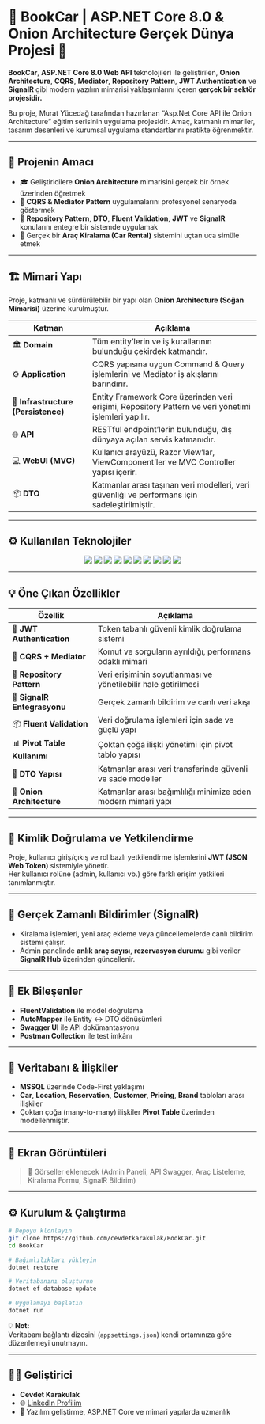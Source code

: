# 🚗 **BookCar | ASP.NET Core 8.0 & Onion Architecture Gerçek Dünya Projesi** 🚀

**BookCar**, **ASP.NET Core 8.0 Web API** teknolojileri ile geliştirilen, **Onion Architecture**, **CQRS**, **Mediator**, **Repository Pattern**, **JWT Authentication** ve **SignalR** gibi modern yazılım mimarisi yaklaşımlarını içeren **gerçek bir sektör projesidir.**

Bu proje, Murat Yücedağ tarafından hazırlanan “Asp.Net Core API ile Onion Architecture” eğitim serisinin uygulama projesidir. Amaç, katmanlı mimariler, tasarım desenleri ve kurumsal uygulama standartlarını pratikte öğrenmektir.

---

## 🎯 **Projenin Amacı**

- 🎓 Geliştiricilere **Onion Architecture** mimarisini gerçek bir örnek üzerinden öğretmek  
- 🧠 **CQRS & Mediator Pattern** uygulamalarını profesyonel senaryoda göstermek  
- 🧩 **Repository Pattern**, **DTO**, **Fluent Validation**, **JWT** ve **SignalR** konularını entegre bir sistemde uygulamak  
- 💼 Gerçek bir **Araç Kiralama (Car Rental)** sistemini uçtan uca simüle etmek  

---

## 🏗️ **Mimari Yapı**

Proje, katmanlı ve sürdürülebilir bir yapı olan **Onion Architecture (Soğan Mimarisi)** üzerine kurulmuştur.

| Katman | Açıklama |
|--------|-----------|
| 🏛️ **Domain** | Tüm entity’lerin ve iş kurallarının bulunduğu çekirdek katmandır. |
| ⚙️ **Application** | CQRS yapısına uygun Command & Query işlemlerini ve Mediator iş akışlarını barındırır. |
| 🧱 **Infrastructure (Persistence)** | Entity Framework Core üzerinden veri erişimi, Repository Pattern ve veri yönetimi işlemleri yapılır. |
| 🌐 **API** | RESTful endpoint’lerin bulunduğu, dış dünyaya açılan servis katmanıdır. |
| 💻 **WebUI (MVC)** | Kullanıcı arayüzü, Razor View’lar, ViewComponent’ler ve MVC Controller yapısı içerir. |
| 📦 **DTO** | Katmanlar arası taşınan veri modelleri, veri güvenliği ve performans için sadeleştirilmiştir. |

---

## ⚙️ **Kullanılan Teknolojiler**

<p align="center">
  <img src="https://img.shields.io/badge/.NET%208-512BD4?style=for-the-badge&logo=dotnet&logoColor=white" />
  <img src="https://img.shields.io/badge/ASP.NET%20Core%20Web%20API-5C2D91?style=for-the-badge&logo=dotnet&logoColor=white" />
  <img src="https://img.shields.io/badge/CQRS-FF6B6B?style=for-the-badge&logo=c-sharp&logoColor=white" />
  <img src="https://img.shields.io/badge/MediatR-007ACC?style=for-the-badge" />
  <img src="https://img.shields.io/badge/Entity%20Framework%20Core-512BD4?style=for-the-badge" />
  <img src="https://img.shields.io/badge/Repository%20Pattern-009688?style=for-the-badge" />
  <img src="https://img.shields.io/badge/JWT%20Auth-FFB400?style=for-the-badge" />
  <img src="https://img.shields.io/badge/SignalR-0A66C2?style=for-the-badge" />
  <img src="https://img.shields.io/badge/FluentValidation-2E7D32?style=for-the-badge" />
  <img src="https://img.shields.io/badge/SQL%20Server-CC2927?style=for-the-badge&logo=microsoftsqlserver&logoColor=white" />
</p>

---

## 💡 **Öne Çıkan Özellikler**

| Özellik | Açıklama |
|----------|-----------|
| 🔑 **JWT Authentication** | Token tabanlı güvenli kimlik doğrulama sistemi |
| 🔄 **CQRS + Mediator** | Komut ve sorguların ayrıldığı, performans odaklı mimari |
| 🧩 **Repository Pattern** | Veri erişiminin soyutlanması ve yönetilebilir hale getirilmesi |
| 📡 **SignalR Entegrasyonu** | Gerçek zamanlı bildirim ve canlı veri akışı |
| 📦 **Fluent Validation** | Veri doğrulama işlemleri için sade ve güçlü yapı |
| 📊 **Pivot Table Kullanımı** | Çoktan çoğa ilişki yönetimi için pivot tablo yapısı |
| 🧠 **DTO Yapısı** | Katmanlar arası veri transferinde güvenli ve sade modeller |
| 🧱 **Onion Architecture** | Katmanlar arası bağımlılığı minimize eden modern mimari yapı |

---

## 🔐 **Kimlik Doğrulama ve Yetkilendirme**

Proje, kullanıcı giriş/çıkış ve rol bazlı yetkilendirme işlemlerini **JWT (JSON Web Token)** sistemiyle yönetir.  
Her kullanıcı rolüne (admin, kullanıcı vb.) göre farklı erişim yetkileri tanımlanmıştır.

---

## 🔔 **Gerçek Zamanlı Bildirimler (SignalR)**

- Kiralama işlemleri, yeni araç ekleme veya güncellemelerde canlı bildirim sistemi çalışır.  
- Admin panelinde **anlık araç sayısı**, **rezervasyon durumu** gibi veriler **SignalR Hub** üzerinden güncellenir.  

---

## 🧰 **Ek Bileşenler**

- **FluentValidation** ile model doğrulama  
- **AutoMapper** ile Entity ↔ DTO dönüşümleri  
- **Swagger UI** ile API dokümantasyonu  
- **Postman Collection** ile test imkânı  

---

## 🧱 **Veritabanı & İlişkiler**

- **MSSQL** üzerinde Code-First yaklaşımı  
- **Car**, **Location**, **Reservation**, **Customer**, **Pricing**, **Brand** tabloları arası ilişkiler  
- Çoktan çoğa (many-to-many) ilişkiler **Pivot Table** üzerinden modellenmiştir.  

---

## 📸 **Ekran Görüntüleri**

> 🚧 Görseller eklenecek (Admin Paneli, API Swagger, Araç Listeleme, Kiralama Formu, SignalR Bildirim)

---

## ⚙️ **Kurulum & Çalıştırma**

```bash
# Depoyu klonlayın
git clone https://github.com/cevdetkarakulak/BookCar.git
cd BookCar

# Bağımlılıkları yükleyin
dotnet restore

# Veritabanını oluşturun
dotnet ef database update

# Uygulamayı başlatın
dotnet run
```

💡 **Not:**  
Veritabanı bağlantı dizesini (`appsettings.json`) kendi ortamınıza göre düzenlemeyi unutmayın.  

---

## 👨‍💻 **Geliştirici**

- **Cevdet Karakulak**  
- 🌐 [LinkedIn Profilim](https://www.linkedin.com/in/cevdet/)  
- 🌟 Yazılım geliştirme, ASP.NET Core ve mimari yapılarda uzmanlık  
